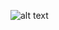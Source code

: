 ![alt text](https://cdn.discordapp.com/attachments/939707260597309513/944914672535076894/unknown.png)
